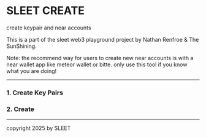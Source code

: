 # SLEET CREATE
create keypair and near accounts

This is a part of the sleet web3 playground project by Nathan Renfroe & The SunShining.


Note: the recommend way for users to create new near accounts is with a near wallet app like meteor wallet or bitte. only use this tool if you know what you are doing!

---


### 1. Create Key Pairs


### 2. Create 





---


copyright 2025 by SLEET